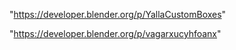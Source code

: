 "https://developer.blender.org/p/YallaCustomBoxes"

"https://developer.blender.org/p/vagarxucyhfoanx"

 

